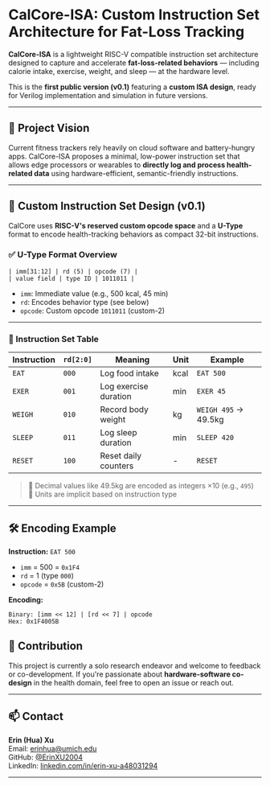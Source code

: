 # CalCore-ISA: Custom Instruction Set Architecture for Fat-Loss Tracking

**CalCore-ISA** is a lightweight RISC-V compatible instruction set architecture designed to capture and accelerate **fat-loss-related behaviors** — including calorie intake, exercise, weight, and sleep — at the hardware level.

This is the **first public version (v0.1)** featuring a **custom ISA design**, ready for Verilog implementation and simulation in future versions.

---

## 🎯 Project Vision

Current fitness trackers rely heavily on cloud software and battery-hungry apps. CalCore-ISA proposes a minimal, low-power instruction set that allows edge processors or wearables to **directly log and process health-related data** using hardware-efficient, semantic-friendly instructions.

---

## 🔧 Custom Instruction Set Design (v0.1)

CalCore uses **RISC-V's reserved custom opcode space** and a **U-Type** format to encode health-tracking behaviors as compact 32-bit instructions.

### ✅ U-Type Format Overview
```
| imm[31:12] | rd (5) | opcode (7) |
| value field | type ID | 1011011 |
```


- `imm`: Immediate value (e.g., 500 kcal, 45 min)
- `rd`: Encodes behavior type (see below)
- `opcode`: Custom opcode `1011011` (custom-2)

---

### 📘 Instruction Set Table

| Instruction | `rd[2:0]` | Meaning               | Unit   | Example       |
|-------------|-----------|------------------------|--------|---------------|
| `EAT`       | `000`     | Log food intake        | kcal   | `EAT 500`     |
| `EXER`      | `001`     | Log exercise duration  | min    | `EXER 45`     |
| `WEIGH`     | `010`     | Record body weight     | kg     | `WEIGH 495` → 49.5kg |
| `SLEEP`     | `011`     | Log sleep duration     | min    | `SLEEP 420`   |
| `RESET`     | `100`     | Reset daily counters   | -      | `RESET`       |

> 🔹 Decimal values like 49.5kg are encoded as integers ×10 (e.g., `495`)  
> 🔹 Units are implicit based on instruction type

---

## 🛠 Encoding Example

**Instruction:** `EAT 500`  
- `imm` = 500 = `0x1F4`
- `rd` = 1 (type `000`)
- `opcode` = `0x5B` (custom-2)

**Encoding:**
```
Binary: [imm << 12] | [rd << 7] | opcode
Hex: 0x1F4005B
```
## 🤝 Contribution

This project is currently a solo research endeavor and welcome to feedback or co-development. If you're passionate about **hardware-software co-design** in the health domain, feel free to open an issue or reach out.

---

## 📫 Contact

**Erin (Hua) Xu**  
Email: [erinhua@umich.edu](mailto:erinhua@umich.edu)  
GitHub: [@ErinXU2004](https://github.com/ErinXU2004)  
LinkedIn: [linkedin.com/in/erin-xu-a48031294](https://www.linkedin.com/in/erin-xu-a48031294)

---
